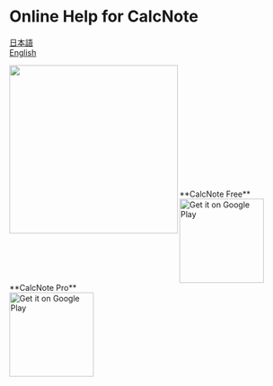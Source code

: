 # Online Help for CalcNote

[日本語](documents/ja/index.md)  
[English](documents/en/index.md)


<img src='https://raw.githubusercontent.com/burton999dev/CalcNoteHelp/master/images/all/Amazing_math_fact.png' width="300px" align="left" />
<br><br><br><br><br><br><br><br><br><br><br><br><br>**CalcNote Free**<br>
<a href="https://play.google.com/store/apps/details?id=com.burton999.notecal&utm_source=global_co&utm_medium=prtnr&utm_content=Mar2515&utm_campaign=PartBadge&pcampaignid=MKT-AC-global-none-all-co-pr-py-PartBadges-Oct1515-1"><img alt="Get it on Google Play" src="https://play.google.com/intl/en_us/badges/images/apps/en-play-badge-border.png" width="150px" /></a>
<br>**CalcNote Pro**<br>
<a href="https://play.google.com/store/apps/details?id=com.burton999.notecal.pro&utm_source=global_co&utm_medium=prtnr&utm_content=Mar2515&utm_campaign=PartBadge&pcampaignid=MKT-AC-global-none-all-co-pr-py-PartBadges-Oct1515-1"><img alt="Get it on Google Play" src="https://play.google.com/intl/en_us/badges/images/apps/en-play-badge-border.png" width="150px" /></a>

>